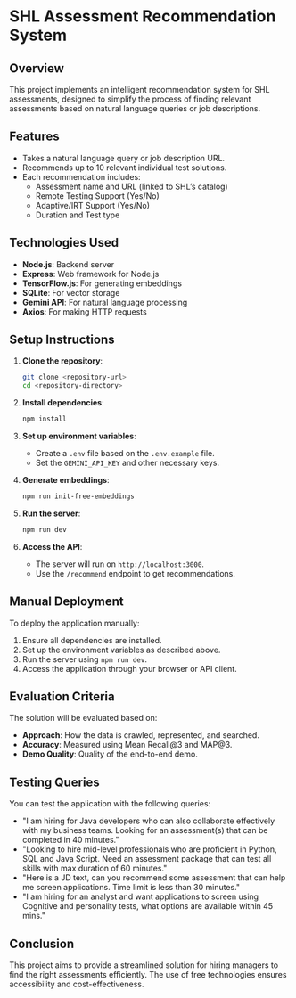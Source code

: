 # SHL Assessment Recommendation System

## Overview
This project implements an intelligent recommendation system for SHL assessments, designed to simplify the process of finding relevant assessments based on natural language queries or job descriptions.

## Features
- Takes a natural language query or job description URL.
- Recommends up to 10 relevant individual test solutions.
- Each recommendation includes:
  - Assessment name and URL (linked to SHL’s catalog)
  - Remote Testing Support (Yes/No)
  - Adaptive/IRT Support (Yes/No)
  - Duration and Test type

## Technologies Used
- **Node.js**: Backend server
- **Express**: Web framework for Node.js
- **TensorFlow.js**: For generating embeddings
- **SQLite**: For vector storage
- **Gemini API**: For natural language processing
- **Axios**: For making HTTP requests

## Setup Instructions
1. **Clone the repository**:
   ```bash
   git clone <repository-url>
   cd <repository-directory>
   ```

2. **Install dependencies**:
   ```bash
   npm install
   ```

3. **Set up environment variables**:
   - Create a `.env` file based on the `.env.example` file.
   - Set the `GEMINI_API_KEY` and other necessary keys.

4. **Generate embeddings**:
   ```bash
   npm run init-free-embeddings
   ```

5. **Run the server**:
   ```bash
   npm run dev
   ```

6. **Access the API**:
   - The server will run on `http://localhost:3000`.
   - Use the `/recommend` endpoint to get recommendations.

## Manual Deployment
To deploy the application manually:
1. Ensure all dependencies are installed.
2. Set up the environment variables as described above.
3. Run the server using `npm run dev`.
4. Access the application through your browser or API client.

## Evaluation Criteria
The solution will be evaluated based on:
- **Approach**: How the data is crawled, represented, and searched.
- **Accuracy**: Measured using Mean Recall@3 and MAP@3.
- **Demo Quality**: Quality of the end-to-end demo.

## Testing Queries
You can test the application with the following queries:
- "I am hiring for Java developers who can also collaborate effectively with my business teams. Looking for an assessment(s) that can be completed in 40 minutes."
- "Looking to hire mid-level professionals who are proficient in Python, SQL and Java Script. Need an assessment package that can test all skills with max duration of 60 minutes."
- "Here is a JD text, can you recommend some assessment that can help me screen applications. Time limit is less than 30 minutes."
- "I am hiring for an analyst and want applications to screen using Cognitive and personality tests, what options are available within 45 mins."

## Conclusion
This project aims to provide a streamlined solution for hiring managers to find the right assessments efficiently. The use of free technologies ensures accessibility and cost-effectiveness.
